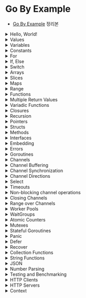 # Go By Example

- [Go By Example](https://gobyexample.com/) 정리본

<details>
<summary>Hello, World!</summary>

<p>

```go
package main

import "fmt"

func main() {
    fmt.Println("Hello, World!")
}
```

- `main.go` 파일이 있을 때, 아래 명령어를 통해 바로 실행할 수 있다.

```
go run main.go
```

- 바이너리 파일로 build하고, 실행하는 과정은 아래와 같다.

```
go build main.go
ls # main, main.go

./main # Hello, World!
```

---

</p>
</details>

<details>
<summary>Values</summary>

<p>

- Go는 문자열, 정수형, 실수형, boolean 등 많은 값 타입을 가진다.

```go
package main

import "fmt"

func main() {
    fmt.Println("go" + "lang") // "golang"
    fmt.Println("1 + 2 = ", 1+2) // "1 + 2 = 3"
    fmt.Println("7.0 / 3.0 = ", 7.0/3.0) // "7.0 / 3.0 = 2.3333333333333335"
    fmt.Println(true && false) // "false"
}
```

---

</p>
</details>

<details>
<summary>Variables</summary>

<p>

- Go에서는 변수를 명시적으로 선언해야 하고, 이런 정보들은 컴파일러가 사용한다.  
  (타입 체크, 함수 호출 등)

- 1개 이상의 변수는 `var` 키워드를 사용해 선언할 수 있다.

- 아래 처럼 여러 변수들을 한 번에 선언할 수도 있다.

```go
func main() {
    var n1, n2 int = 1, 2
    var n3, n4 = 3, 4
    fmt.Println(n1, n2) // "1 2"
    fmt.Println(n3, n4) // "3 4"
}
```

- n3, n4의 경우 Go는 변수가 초기화된 값으로 타입을 결정한다.

- 아래처럼 값이 할당되지 않고 선언만 된 변수들은 초기값의 _zero-valued_ 로 지정된다.  
  예를 들어 int형이라면 0, 문자열이라면 아무런 값도 없는 빈 문자열 `""`이 된다.

```go
func main() {
    var n1 int
    fmt.Println(n1) // "0"
    var s1 string
    fmt.Println(s1) // ""
}
```

- `:=` 표현식은 값을 선언하고 초기화하는 것을 의미한다.

```go
func main() {
    n1 := 1
    s1 := "string"
    fmt.Println(n1, s1) // "1 string"
}
```

---

</p>
</details>

<details>
<summary>Constants</summary>

<p>

- Go는 문자, 문자열, boolean, 숫자형 값들에 대해 상수를 지원한다.  
  상수는 `const` 키워드를 사용해 선언한다.

```go
func main() {
    const s string = "constant"
    fmt.Println(s)

    const n = 50
    const d = 3e20 / n
    fmt.Println(d)

    fmt.Println(int64(d))
    fmt.Println(math.Sin(n))
}
```

- `const` 키워드는 `var` 키워드가 쓰이는 곳 어디서든 쓰일 수 있다.

---

</p>
</details>

<details>
<summary>For</summary>

<p>

- `for`는 Go에서 유일한 반복문이다.

```go
func main() {
	i := 1
	for i <= 3 {
		fmt.Print(i, " ")
		i = i + 1
	}

	// "1 2 3"

	for j := 7; j <= 9; j++ {
		fmt.Println(j, " ")
	}

	// "7 8 9"

	for {
		fmt.Println("LOOP")
		break
	}

	// "LOOP"

	for n := 0; n <= 5; n++ {
		if n%2 == 0 {
			continue
		}
		fmt.Print(n, " ")
	}

	// "1 3 5"
}
```

---

</p>
</details>

<details>
<summary>If, Else</summary>

<p>

- Go에서는 다른 언어와 if, else 구문이 동일하고, else문 없이 if문만 있을 수도 있다.  
  단, if else block에서의 `{ }`는 필수적으로 필요하다.

```go
func main() {
	if 7%2 == 0 {
		println("7 is even")
	} else {
		println("7 is odd")
	}

	if num := 9; num < 0 {
		println(num, "is negative")
	} else if num < 10 {
		println(num, "has 1 digit")
	} else {
		println(num, "has multiple digits")
	}
}

// "7 is odd"
// "9 has 1 digit"
```

---

</p>
</details>

<details>
<summary>Switch</summary>

<p>

- `switch`문 또한 다른 언어와 비슷하다.

```go
func main() {
	i := 2
	switch i {
	case 1:
		println("one")
	case 2:
		println("two")
	default:
		println("wrong")
	}
}
// "two"
```

- `case` 절에서는 `,`를 구분자로 해서 여러 조건을 하나의 case 절에 대해 적용할 수 있다.

```go
func main() {
	switch time.Now().Weekday() {
	case time.Saturday, time.Sunday:
		println("Weekend!")
	default:
		println("Weekday :(")
	}
}
// "Weekend!"
```

- switch 문에는 조건이 들어가지 않을 수도 있는데, 이는 if/else 문을 나타내는 또다른 방법 중 하나다.

```go
func main() {
	now := time.Now()
	switch {
	case now.Hour() < 12:
		println("Before noon.")
	default:
		println("After noon.")
	}

	// 위 switch-case는 아래의 if-else와 동일
	if now.Hour() < 12 {
		println("Before noon.")
	} else {
		println("After noon.")
	}
}
```

---

</p>
</details>

<details><summary>Arrays</summary>

<p>

- 아래 코드는 5개의 원소를 가지는 int형 배열을 선언한다. 변수 선언 시와 마찬가지로  
  선언된 배열 a는 모두 int의 기본값인 0을 5개 갖고 있다.

```go
func main() {
	var a [5]int
	fmt.Println(a)
}

// "[0 0 0 0 0]"
```

- 배열의 값은 `array[index]` 구문으로 설정할 수 있고, 가져올 때도 `array[index]` 구문을 사용한다.

```go
a[0] = 1
a[1] = 2
fmt.Println(a[0], a[1]) // "1 2"
```

- 아래 구문을 통해 배열을 선언함과 동시에 초기화할 수도 있다.

```go
func main() {
	a := [5]int{1, 2, 3, 4, 5}
	fmt.Println(a)
}

// "[1 2 3 4 5]"
```

- 내장 함수인 `len()`을 사용해 배열의 길이를 알아낼 수 있다.

```go
fmt.Println(len(a)) // "5"
```

- `Array` 타입은 1차원이지만, 이들을 조합해 n차원의 배열을 만들어낼 수 있다.

```go
func main() {
	var twoDimensionalArray [2][3]int
	for i := 0; i < 2; i++ {
		for j := 0; j < 3; j++ {
			twoDimensionalArray[i][j] = i + j
		}
	}
	fmt.Println(twoDimensionalArray)
}

// "[[0 1 2] [1 2 3]]"
```

---

</p></details>

<details><summary>Slices</summary>

<p>

- `Slice`는 Go의 주요 데이터 타입 중 하나로, 배열보다 연속적인 작업에 대해 더 많은 기능을 제공한다.

- 배열과 다르게 `Slice`는 크기가 선언된 원소 개수가 아닌, 가진 원소의 실제 크기로 결정된다.  
  0이 아닌 길이의 `Slice`를 만들기 위해선 내장 함수인 `make()`를 사용하면 된다.  
  아래 예시에서는 3개의 문자열을 가진 `Slice`를 만들었다.  
  배열과 마찬가지로 `arr[index]` 형식으로 값을 가져오거나 설정할 수 있다.

```go
func main() {
	s := make([]string, 3)
	fmt.Println("emp:", s) // emp: [  ]
	s[0] = "a"; s[1] = "b"; s[2] = "c"
	fmt.Println("set:", s) // set: [a b c]
	fmt.Println("get:", s[2]) // get: c

}
```

- 배열에는 없는 기능으로, 내장 함수인 `append()`를 사용해 `Slice`에 값을 추가할 수 있다.

```go
func main() {
	s := make([]string, 1)
	s[0] = "a"
	fmt.Println(s) // [a]
	s = append(s, "b")
	s = append(s, "c", "d", "e")
	fmt.Println(s) // [a b c d e]
}
```

- `Slice`는 `copy()`를 사용해 복사할 수 있다.

```go
func main() {
	original := make([]string, 3)
	original[0] = "a";
	original[1] = "b";
	original[2] = "c"
	fmt.Println(original) // [a b c]

	copied := make([]string, len(original))
	copy(copied, original)
	fmt.Println(copied) // [a b c]

	copied[0] = "x";
	copied[1] = "y";
	copied[2] = "z"
	fmt.Println(original) // [a b c]
	fmt.Println(copied) // [x y z]
}
```

- `Slice`는 slice 연산자도 제공하는데, `slice[low:high]` 형식으로 사용할 수 있다.  
  예를 들어, 아래 코드는 `s[2], s[3], s[4]`를 담는 `Slice`를 반환한다.

```go
func main() {
	s := make([]string, 6)
	s[0] = "a"
	s[1] = "b"
	s[2] = "c"
	s[3] = "d"
	s[4] = "e"
	s[5] = "f"
	slice := s[2:5]
	fmt.Println(slice) // [c d e]
	slice2 := s[:3]
	fmt.Println(slice2) // [a b c]
	slice3 := s[1:]
	fmt.Println(slice3) // [b c d e f]
}
```

- 배열과 마찬가지로 `Slice`도 다차원 데이터를 담을 수 있다.  
  다만 길이가 정해진 배열과 달리, 원소의 개수에 따라 길이가 달라지는 `Slice`의 특성 상  
  내부 데이터(`Slice`)의 길이는 달라질 수 있다.

```go
func main() {
	twoDimensionalSlice := make([][]int, 3)
	for i := 0; i < 3; i++ {
		innerLen := i + 1
		twoDimensionalSlice[i] = make([]int, innerLen)
		for j := 0; j < innerLen; j++ {
			twoDimensionalSlice[i][j] = i + j
		}
	}
	fmt.Println(twoDimensionalSlice) // [[0] [1 2] [2 3 4]]
}
```

---

</p></details>

<details><summary>Maps</summary>

<p>

- `Map`은 다른 언어들에서 _hashes_, _dict_ 라고 불리는 자료형과 비슷한 데이터 타입이다.

- 빈 `Map`을 만들기 위해서는 아래처럼 `make(map[key-type] value-type)` 구문을 사용한다.  
  값을 설정하기 위해서는 `name[key] = val` 형식을 사용하면 된다.  
  값을 가져올 때도 `name[key]` 형식을 사용한다.

```go
func main() {

	m := make(map[string]int)
	m["key1"] = 1
	m["key2"] = 2
	fmt.Println(m) // map[key1:1 key2:2]
}
```

- `len()` 내장함수를 `Map`에 대해 사용하면, key-value 쌍의 개수를 반환한다.

- `delete()` 내장함수를 사용하면 `Map`의 key-value pair를 제거한다.

```go
func main() {

	m := make(map[string]int)
	m["key1"] = 1
	m["key2"] = 2
	delete(m, "key1")
	fmt.Println(m) // map[key2:2]
}
```

- `name[key]` 형식으로 `Map`에서 value를 가져올 때는 해당 key가 존재하는지를  
  알려주는 2번째 반환값도 있다.

```go
func main() {

	m := make(map[string]int)
	m["key1"] = 1
	m["key2"] = 2
	value1, isPresent1 := m["key1"]
	fmt.Println(value1) // 1
	fmt.Println(isPresent1) // true

	value3, isPresent3 := m["key3"]
	fmt.Println(value3) // 0
	fmt.Println(isPresent3) // false
}
```

- 마지막으로 아래처럼 `Map`을 선언함과 동시에 key-value pair를 지정해 초기화할 수 있다.

```go
func main() {

	m := map[string]int{"key1": 1, "key2": 2}
	fmt.Println(m) // map[key1:1 key2:2]
}
```

---

</p></details>

<details><summary>Range</summary>

- `range`는 여러 종류의 자료구조를 순회(iterate)할 때 사용한다.

- 아래는 `range`를 사용해 `Slice`에 있는 숫자들을 합치는 예시이다.

```go
func main() {
	nums := []int{1, 2, 3}
	sum := 0
	for _, num := range nums {
		sum += num
	}
	println(sum) // 6
}
```

- 배열, `Slice`에 대한 `range`는 index, value를 함께 반환하며 순회한다.  
  위 예시에서는 index의 자리에 `_`를 사용했다.

> 관례적으로 사용하지 않는 변수가 있다면, `_`로 네이밍한다.

- `Map`에 대한 `range`는 key, value pair를 순회한다.

```go
func main() {
	m := map[string]int{"key1": 1, "key2": 2}
	for key, value := range m {
		fmt.Println(key, " -> ", value)
	}
	// key1 -> 1
	// key2 -> 2

	// key만 순회
	for k := range m {
		print(k, " ") // key1 key2
	}
}
```

- 마지막으로 문자열에 대한 `range`는 각 문자의 unicode를 순회한다.

```go
func main() {
	str := "abcdefg"
	for index, value := range str {
		fmt.Println(index, value)
	}
	/*
		0 97
		1 98
		2 99
		3 100
		4 101
		5 102
		6 103
	*/
}
```

---

<p>

</p></details>

<details><summary>Functions</summary>

<p>

- 함수는 `func` 키워드를 사용해 선언한다.

- 우선 아래는 2개의 int를 매개변수로 하고 int를 반환하는 함수 `plus()`이다.  
  매개변수마다 타입을 지정해줘도 되고, 같은 타입이 여러 개 있다면 한 번만 써줘도 된다.

```go
func plus(a int, b int) int {
	return a + b
}

func plusAll(a, b, c int) int {
	return a + b + c
}

func plusDifferentTypes(a, b int, c, d string) string {
	println(a + b)
	return c + d
}

func main() {
	fmt.Println(plusDifferentTypes(1, 2, "c", "d"))
}
```

---

</p></details>

<details><summary>Multiple Return Values</summary>

<p>

- Go에서는 하나의 함수, 표현식이 여러 개의 반환 값을 가질 수 있다.  
  예를 들어, 결과와 error를 모두 한 번에 반환하도록 할 수 있다.

- 아래의 `vals()` 함수는 2개의 int를 반환한다.

```go
func vals() (int, int) {
	return 3, 7
}

func main() {
	fmt.Println(vals())
}
```

- 2개 이상의 값이 반환될 때 하나만 사용하고 싶다면, 사용하지 않을 반환값에는 관례적으로 `_`로 네이밍한다.

```go
func main() {
	_, seven := vals()
	println(seven) // 7
}
```

---

</p></details>

<details><summary>Variadic Functions</summary>

<p>

- Go에서의 가변인자를 선언하는 방법은 Java와 동일하게 `...` 을 사용한다.

```go
func sum(nums ...int) int {
	result := 0
	for _, num := range nums {
		result += num
	}
	return result
}

func main() {
	fmt.Println(sum(1, 2, 3, 4))
}
```

- 가변인자를 매개변수로 받는 함수에 배열이나 `Slice`를 전달하려면 `...` 연산자를 붙힌다.

```go
func main() {
	numbers := []int{1, 2, 3, 4, 5}
	fmt.Println(sum(numbers...))

	slices := make([]int, 6)
	for i := 0; i < 6; i++ {
		slices[i] = i
	}
	fmt.Println(sum(slices...))
}
```

---

</p></details>

<details><summary>Closures</summary>

<p>

- Go는 익명 함수를 지원하며, 이를 사용해 `Closure`를 활용할 수 있다.  
  익명 함수는 이름 그대로 특정 작업을 하지만, 이름을 붙이고 싶지 않을 때 활용할 수 있다.  
  아래의 `intSeq()` 함수를 보자.

```go
func intSeq() func() int {
	i := 0
	return func() int {
		i++
		return i
	}
}

func main() {
	nextInt := intSeq()
	fmt.Println(nextInt()) // 1
	fmt.Println(nextInt()) // 2
	fmt.Println(nextInt()) // 3

	newInt := intSeq()
	fmt.Println(newInt()) // 1
	fmt.Println(newInt()) // 2
}
```

- 우선 `nextInt`는 `intSeq()`의 반환 결과, 즉 i가 0인 함수를 갖고 있다.  
  이후 `nextInt`를 호출할 때마다 i를 1씩 증가시키고 반환하는 익명 함수가 실행되기에  
  값이 1, 2, 3으로 출력되는 것이다.

- 반면 `newInt`는 또 다시 `intSeq()`의 반환 결과, 즉 i가 0인 함수를 갖고 있기에 1부터 다시 시작한다.

---

</p></details>

<details><summary>Recursion</summary>

<p>

- 당연히 Go에서도 재귀 함수를 사용할 수 있다. 아래의 `fact()`를 보자.  
  이 함수는 `fact(0)`가 호출될 때까지 계속 재귀적으로 호출된다.

```go
func fact(n int) int {
	if n == 0 {
		return 1
	}
	return n * fact(n-1)
}

func main() {
	fmt.Println(fact(4)) // 24
}
```

- 재귀 함수로 Closure 개념을 사용할 수도 있다.  
  하지만 재귀 함수의 목적으로 Closure를 사용할 때는 항상 `var`로 명시적으로 선언되어야 한다.  
  아래 코드에서 `fib()`를 명시적으로 선언하지 않으면, 함수를 선언함과 동시에 반환하기에 말이 안된다.  
  실제로도 `fib is undefined` 에러가 난다.

```go
func main() {
	var fib func(n int) int

	fib = func(n int) int {
		if n < 2 {
			return n
		}
		return fib(n-1) + fib(n-2)
	}

	fmt.Println(fib(7))
}
```

---

</p></details>

<details><summary>Pointers</summary>

<p>

- Go는 포인터를 지원한다.

- 아래의 `zeroval()`과 `zeroptr()` 함수를 통해 포인터와 값의 차이를 보자.  
  `zeroval()`은 int형 _값_ 을 받아 그 값을 0으로 바꾸기만 한다.  
  반면 `zeroptr()`는 `*int` 형 파라미터를 갖고 있으며, 이는 곧 int형 포인터를 의미한다.  
  이 함수 내의 `*iptr`는 `int*`형을 한 차원 내려 그 포인터 주소가 가리키는 값을 가져온다.  
  또한 `zeroptr()`에 전달할 때 `&i`는 i 변수의 포인터 주소를 전달하는 구문이다.

```go
func zeroval(ival int) {
	ival = 0
}

func zeroptr(iptr *int) {
	*iptr = 0
}

func main() {
	i := 1
	fmt.Println("Initial: ", i) // Initial:  1

	zeroval(1)
	fmt.Println("zeroval(): ", i) // zeroval():  1

	zeroptr(&i)
	fmt.Println("zeroptr(): ", i) // zeroptr():  0

	fmt.Println("pointer: ", &i) // pointer:  0x140000160c8
}
```

---

</p></details>

<details><summary>Structs</summary>

<p>

- Go에서는 `struct` 키워드를 사용해 특정 타입들로 이뤄진 구조체를 만들어 사용할 수 있다.

```go
type person struct {
	name string
	age  int
}

func newPerson(name string) *person {
	p := person{name: name, age: 25}
	return &p
}

func newPerson2(name string) person {
	p := person{name: name}
	p.age = 30
	return p
}

func main() {
	sangwoo := newPerson("sangwoo")
	fmt.Println(*sangwoo) // {sangwoo 25}
	sangwoo.name = "new Sangwoo"
	fmt.Println(*sangwoo) // {new Sangwoo 25}

	sangwoo2 := newPerson2("sangwoo2")
	fmt.Println(sangwoo2) // {sangwoo2 30}
	sangwoo2.name = "new Sangwoo2"
	fmt.Println(sangwoo2)
}
```

- 위처럼 관례적으로 구조체를 생성할 때는 해당 역할을 하는 함수를 만들어 호출한다.

- 구조체의 필드 접근 시에는 `.`를 사용할 수 있으며, 구조체 포인터의 필드를 접근할 때도 마찬가지로 `.`를  
  사용해 접근한다. (자동으로 dereference 된다.)

- 구조체를 만들 때는 `구조체명{필드명: 값}` 식으로 초기화를 할 수 있으며, 초기화하지 않으면 기본값이 할당된다.

- 구조체는 _가변(mutable)_ 이다.

---

</p></details>

<details><summary>Methods</summary>

<p>

- Go에서는 구조체에 대해 메소드를 정의할 수 있다.  
  아래의 `area()`는 rect 구조체에 대해 정의한 메소드이다.  
  `perim()`과 `area()`에서 알 수 있듯이 구조체에 대한 메소드는 구조체 포인터에 대해서도 할 수 있으며,  
  구조체 값에 대해서도 할 수 있다.

```go
type rect struct {
	width, height int
}

func (r *rect) area() int {
	return r.width * r.height
}

func (r rect) perim() int {
	return 2*r.width + 2*r.height
}

func main() {
	r := rect{width: 10, height: 5}
	fmt.Println("area: ", r.area()) // area: 50
	fmt.Println("perim: ", r.perim()) // perim: 30

	rp := &r
	fmt.Println("area: ", rp.area()) // area: 50
	fmt.Println("perim: ", rp.perim()) // perim: 30
}
```

- r는 구조체 값, rp는 구조체 포인터를 담고 있지만 둘 다 메소드를 같은 형태로 호출했다.  
  이는 Go가 메소드 호출에 대해 값과 포인터를 자동으로 변환해주기 때문이다.

---

</p></details>

<details><summary>Interfaces</summary>

<p>

- Go에서의 인터페이스는 메소드 시그니처의 집합체 이다.

- 아래는 `area()`, `perim()`을 가지는 geometry라는 인터페이스가 정의된 모습이다.

```go
type geometry interface {
	area() float64
	perim() float64
}
```

- 아래처럼 Go에서 인터페이스를 구현하기 위해서는 해당 인터페이스가 가진 메소드를 모두 구현하기만 하면 된다.  
  rect, circle 구조체 모두 geometry 인터페이스가 가지는 `area()`, `perim()`을 구현했기에  
  자동으로 geometry의 구현체로 취급되며, 그렇기에 `measure()`의 인자로 전달될 수 있는 것이다.

```go
type rect struct {
	width, height float64
}

func (r rect) area() float64 {
	return r.width * r.height
}

func (r rect) perim() float64 {
	return 2*r.width + 2*r.height
}

type circle struct {
	radius float64
}

func (c circle) area() float64 {
	return math.Pi * c.radius * c.radius
}

func (c circle) perim() float64 {
	return 2 * math.Pi * c.radius
}

func measure(g geometry) {
	fmt.Println(g)
	fmt.Println(g.area())
	fmt.Println(g.perim())
}

func main() {
	r := rect{width: 3, height: 4}
	c := circle{radius: 5}

	measure(r)
	measure(c)
}
```

---

</p></details>

<details><summary>Embedding</summary>

<p>

- Go에서는 구조체(struct)와 인터페이스(interface)들의 embedding을 지원한다.  
  이를 사용해 수많은 조합을 만들어 사용할 수 있다.

```go
type base struct {
	num int
}

func (b base) describe() string {
	return fmt.Sprintf("base with num=%v", b.num)
}

type container struct {
	base
	str string
}
```

- 위 코드에서 container 구조체는 base 구조체를 갖고 있다.  
  이렇게 embedding은 마치 이름 없는 필드와 같이 보인다.

```go
func main() {

	co := container{
		base: base{num: 1},
		str:  "Some name",
	}

	fmt.Println(co.describe()) // base with num=1
	fmt.Println(co.base.describe()) // base with num=1
	fmt.Println(co.base.num) // 1
	fmt.Println(co.num) // 1

	type describer interface {
		describe() string
	}

	var d describer = co
	fmt.Println(d.describe()) // base with num=1
}
```

- 재밌는 것은 co의 num에 접근하려면 `co.base.num`이 맞지만, `co.num`으로도 접근이 가능하다는 것이다.  
  마찬가지로 `describe()`는 base에 있는 메소드이지만 `co.describe()`도 가능하다.

- 또한 describer라는 인터페이스를 만들었는데, 이 인터페이스의 메소드 시그니처를 동일하게 base 구조체가  
  구현한다. 이때 container가 base를 embed하고 있기에 container가 describer를 구현하는 것으로 취급된다.

---

</p></details>

<details><summary>Errors</summary>

<p>

- Java와 같이 정상적인 결과를 반환하거나, 예외를 던지는 패러다임과는 달리 Go에서는 예외를 던지지 않고,  
  결과와 함께 반환한다.

- 이러한 Go의 패러다임은 예외를 특별하게 처리하지 않고, 정상적인 결과를 처리할 때와 동일하게 코드를 작성하개 해준다.

- 관례적으로 에러들은 `error` 타입을 가지며, 함수의 마지막 반환 값이다.

- `errors.New`는 주어진 에러 메시지를 가진 새로운 `error`를 만들어낸다.

```go
func f1(arg int) (int, error) {
	if arg == 42 {
		return -1, errors.New("cannot work with 42.")
	}
	return arg + 3, nil
}
```

- 위 `f1()` 함수는 인자로 42가 주어지면 에러를 반환한다.
- 에러 반환값이 nil이라면 에러가 발생하지 않았음을 의미한다.

- 아래처럼 `Error()` 메소드를 구현한 구조체를 만들어서 Custom error를 사용할 수 있다.

```go
type argError struct {
	arg     int
	problem string
}

func (e *argError) Error() string {
	return fmt.Sprintf("%d - %s", e.arg, e.problem)
}

func f2(arg int) (int, error) {
	if arg == 42 {
		return -1, &argError{arg, "Cannot work with 42."}
	}
	return arg + 3, nil
}
```

- 아래 코드를 보자. `range`를 사용해 7~42를 순회하며 각각 `f1()`과 `f2()`를 호출한다.  
  아래 코드에서 쓰인 if절의 모습은 Go에서는 매우 흔한 모습이다.

```go
func main() {
	for _, i := range []int{7, 42} {
		if r, e := f1(i); e != nil {
			fmt.Println("f1() failed:", e)
		} else {
			fmt.Println("f1() worked:", r)
		}
	}
	for _, i := range []int{7, 42} {
		if r, e := f2(i); e != nil {
			fmt.Println("f2() failed:", e)
		} else {
			fmt.Println("f2() worked:", r)
		}
	}
}
```

- 마지막으로 Custom error를 만들어 발생시키고, 사용할 때에는 형변환을 명시적으로 해줘야 한다.

```go
func main() {
	_, e := f2(42)
	if ae, ok := e.(*argError); ok {
		fmt.Println(ae.arg) // 42
		fmt.Println(ae.problem) // Cannot work with 42.
	}
}
```

- `e.(*argError)`는 형변환을 하는 모습이며 ae는 형변환된 결과, ok는 형변환이 가능한지를 담는 boolean 변수이다.

---

</p></details>

<details><summary>Goroutines</summary>

<p>

- `goroutine`은 특정 작업을 실행하기 위한 경량 스레드이다.

- 아래와 같은 `f()`라는 함수가 있다 해보자.

```go
func f(from string) {
	for i := 0; i < 3; i++ {
		fmt.Println(from, ":", i)
	}
}
```

- 위 함수를 실행시키려먼, 아래처럼 할 것이다.

```go
func main() {
	f("direct")
}
```

- 이 함수를 goroutine에서 실행하고 싶다면 `go f(s)`를 사용한다.  
  이렇게 하면 goroutine이 `f()`를 `f()`를 실행시키는 `main()`과 동시에(concurrently) 실행하게 된다.

```go
func main() {
	go func(msg string) {
		time.Sleep(time.Second)
		fmt.Println("Anonymous", msg)
	}("After 1 second")

	go func(msg string) {
		time.Sleep(time.Second * 3)
		fmt.Println("Anonymous2", msg)
	}("After 3 seconds")

	time.Sleep(time.Second * 5)
	fmt.Println("done")
}
```

- 위 코드를 실행하면 콘솔에 1초 후에 "After 1 second", 그로부터 2초후에 "After 3 seconds", 그리고  
  그로부터 또 2초 후에 "done"이 출력되면서 프로그램이 종료된다.

- 위에서는 3개의 함수 호출이 서로 비동기적으로(asynchronously) 실행되고 있다.

---

</p></details>

<details><summary>Channels</summary>

<p>

- `Channel`은 동시적으로 발생하는 `Goroutine`들을 이어주는 pipe이다.  
  하나의 `Goroutine`에서 `Channel`에 여러 값을 전달하면, 이 값들을 다른 `Goroutine`에서 사용할 수 있다.

- `Channel`은 `make(chan value-type)`으로 생성한다.  
  `channelName <- value` 형식으로 `Channel`에 값을 전달(send)할 수 있으며,  
  `<-channelName` 형식으로 `Channel`에 있는 값을 받아올(receive) 수 있다.

```go
func main() {
	// messages 채널 생성
	messages := make(chan string)

	// messages 채널에 "ping"이라는 값 전달, 3초 sleep
	go func() {
		time.Sleep(time.Second * 3)
		messages <- "ping"
	}()

	time.Sleep(time.Second)
	// messages 채널에서 값을 받아와 msg 변수에 할당
	msg := <-messages
	fmt.Println(msg)
}
```

- 기본적으로 `Channel`에 값을 send하거나 receive하는 작업은 발신자(sender)와 수신자(receiver)가 모두  
  준비될 때까지 block된다. `Goroutine`에서 수행되는 익명함수가 3초 후에 messages `Channel`에  
  "ping"을 send하기에 위 프로그램에서 `fmt.Println(msg)`가 수행되는 시점도 3초 후가 된다.

---

</p></details>

<details><summary>Channel Buffering</summary>

<p>

- 기본적으로 `Channel`은 _unbuffered_ 하다. _unbuffered_ 하다는 것은 코드에서  
  `channelName <- value` 형식으로 `Channel`에 값을 전달할 때, `Channel`이 값을  
  `<-channelName` 형식으로 값을 읽어오는 코드가 있을 때만 전달받는 다는 것이다.

- 반면 `Buffered Channel` 은 제한된 숫자의 값들을 그 값을 빼내는 곳이 없더라도 전달받을 수 있게끔 한다.

```go
func main() {
	messages := make(chan string, 2)

	messages <- "buffered"
	messages <- "channel"

	fmt.Println(<-messages) // "buffered"
	fmt.Println(<-messages) // "channel"

	//messages2 := make(chan string)
	//messages2 <- "unbuffered"
}
```

- 위 코드에서 messages라는 2개의 값을 가질 수 있는 buffered channel을 만들었다.  
  아래쪽에 messages2 부분을 주석 해제하면 `fatal error: all goroutines are asleep - deadlock!` 이라는  
  메시지와 함께 예외가 발생한다. Unbuffered channel에 값을 receive하는 코드가 없이 send했기 때문이다.

---

</p></details>

<details><summary>Channel Synchronization</summary>

<p>

- `Channel`의 또다른 예로, 서로 다른 `Goroutine`의 실행을 동기화시킬 수 있다.  
  바로 아래 코드를 보자.

```go
func worker(done chan bool) {
	fmt.Println("working..")
	time.Sleep(time.Second)
	fmt.Println("done")

	done <- true
}

func main() {

	done := make(chan bool, 1)
	go worker(done)

	<-done
}
```

- `worker()` 함수가 받는 channel에 작업을 끝내면 true를 넣어 해당 함수의 작업이 끝났음을 다른  
  `Goroutine`에게 알린다.

- `main()`에서는 `Goroutine`을 하나 만들고, `worker()`를 새로운 `Goroutine`에서 실행시킨다.  
  마지막에 done에서 값을 receive하는 `<-done`이 실행되기 위해서는 done channel을 사용하는  
  `Goroutine`들이 모두 ready해야 한다 했는데, ready 상태는 `worker()` 내에서 1초가 끝나야 된다.  
  따라서 위 코드는 1초 후에 끝난다.

- 만약 위 코드에서 `done <- false`와 `<-done`을 모두 지우거나, `<- done`만 지우면  
  `worker()`가 실행되기 전에 프로그램은 종료되어 버린다.

---

</p></details>

<details><summary>Channel Directions</summary>

<p>

- `Channel`을 함수의 매개변수로 사용할 때, 받고 싶은 `Channel`이 send전용 channel인지, receive 전용  
  channel인지를 명시할 수 있다. 이러한 속성은 프로그램의 타입 안전성을 강화해준다.

```go
func ping(pings chan<- string, msg string) {
	pings <- msg
}

func pong(pings <-chan string, pongs chan<- string) {
	msg := <-pings
	pongs <- msg
}

func main() {
	pings := make(chan string, 1)
	pongs := make(chan string, 1)
	ping(pings, "passed message")
	pong(pings, pongs)
	fmt.Println(<-pongs)
}
```

- `ping()`은 인자로 받은 pings `Channel`에 대해 send만 할 것임을 명시하고,  
  `pong()`은 값을 receive하기만 할 것임을 명시하게 된다. 따라서 만약 `pong()` 내에서 `pings <- "A"`처럼  
  pings `Channel`에 값을 send하려 하면 컴파일 시점에 오류가 난다.

---

</p></details>

<details><summary>Select</summary>

<p>

- Go의 `Select`는 여러 개의 `Channel` 작업을 한 번에 대기할 수 있도록 해준다.  
  여러 개의 `Goroutine`과 `Channel` 작업들을 `Select`로 조합하는 것은 Go의 가장 강력한 기능 중 하나이다.

```go
func main() {

	c1 := make(chan string)
	c2 := make(chan string)

	go func() {
		time.Sleep(time.Second)
		c1 <- "one"
	}()

	go func() {
		time.Sleep(2 * time.Second)
		c2 <- "two"
	}()

	for i := 0; i < 2; i++ {
		select {
		case msg1 := <-c1:
			fmt.Println("received", msg1)
		case msg2 := <-c2:
			fmt.Println("received", msg2)
		}
	}
}
```

- for문에서 `select`내의 case를 보면 msg1, msg2의 receive를 c1, c2에서 동시에 기다리고 있다.  
  따라서 이 프로그램은 총 2초 후에 종료된다.

> 이때 for문은 2번 반복하는데, channel에서 값을 receive하면 case에 들어가기에 1번 반복된다.  
> 따라서 만약 for문을 1번 돌게하면 "received one"만 출력되며, 3번 돌게 하면 마지막 반복 때  
> deadlock이 걸리며 에러가 발생한다. 만약 default가 있다면 모두 default로 빠진다.

---

</p></details>

<details><summary>Timeouts</summary>

<p>

- Timeout은 외부 리소스에 연결하는 등 실행 시간을 조절할 때 매우 중요하다.  
  Go에서 timeout을 구현하는 것은 channel과 `select` 덕에 매우 쉽다.

- 우선 c1 이라는 Channel을 생성하고, 2초 후에 "Result 1"을 c1에 send하는 익명함수를 실행시켜보자.  
  그리고 이 함수가 1초 이상 소요되면 timeout이라고 간주한다고 해보자. 아래는 이 로직을 구현한 코드이다.

```go
func main() {
	c1 := make(chan string, 1)
	go func() {
		time.Sleep(2 * time.Second)
		c1 <- "Result 1"
	}()

	select {
	case res := <-c1:
		fmt.Println(res)
	case <-time.After(1 * time.Second):
		fmt.Println("timeout 1")
	}
}
```

- 위처럼 `select`를 사용해 c1에서 값이 receive되면 성공 처리하고, 1초 동안 기다리는 case를 추가해 놓아  
  timeout을 쉽게 구현할 수 있다.

- 아래는 동일한 코드인데, 2초 동안 수행되는 함수와 timeout 기준이 3초일 때를 가정한 코드이다.  
  아래 코드에서는 timeout이 걸리지 않기에 "Result 2"가 콘솔에 출력된다.

```go
func main() {
	c2 := make(chan string, 1)
	go func() {
		time.Sleep(2 * time.Second)
		c2 <- "Result 2"
	}()

	select {
	case res := <-c2:
		fmt.Println(res)
	case <-time.After(3 * time.Second):
		fmt.Println("timeout 2")
	}
}
```

---

</p></details>

<details><summary>Non-blocking channel operations</summary>

<p>

- 기본적으로 `Channel`에 대해 send, receive하는 것은 blocking 방식이라고 했다.  
  하지만 `select`를 default절과 함께 사용해 non-blocking 방식으로 send, receive를  
  처리하도록 할 수도 있다.

```go
func main() {
	messages := make(chan string, 1)

	select {
	case msg := <-messages:
		fmt.Println("received message", msg)
	default:
		fmt.Println("no message received")
	}
}
```

- 위 코드는 non-blocking receive를 수행했다. 결과로는 "no message received"가 출력된다.  
  하지만 만약 messages에 value가 있었다면 `<-messages` case를 타게 되며, 즉각적으로 default로  
  넘어가지 않는다.

```go
func main() {
	messages := make(chan string)

	msg := "hi"
	select {
	case messages <- msg:
		fmt.Println("sent message", msg)
	default:
		fmt.Println("no message sent")
	}
}
```

- non-blocking send도 비슷하게 작동한다. 위 코드에서 messages 채널은 _unbuffered_ channel이고  
  receiver가 없기에 `messages <- msg` case를 탈 수 없게 된다. 따라서 default가 선택된다.

```go
func main() {
	messages := make(chan string)
	signals := make(chan bool)

	select {
	case msg := <-messages:
		fmt.Println("received message", msg)
	case sig := <-signals:
		fmt.Println("received signal", sig)
	default:
		fmt.Println("no activity")
	}
}
```

- 위처럼 2개 이상의 channel에 대한 case를 만들어 multi-way non-blocking select를 수행할 수 있다.

---

</p></details>

<details><summary>Closing Channels</summary>

<p>

- Channel을 _close_ 한다는 것은 더 이상 해당 channel에 value들이 send되지 않을 것임을 뜻한다.  
  이는 해당 channel의 receiver와 협력이 끝났음을 알릴 때 쓰이기 좋다.

```go
package main

import "fmt"

func main() {
    jobs := make(chan int, 5)
    done := make(chan bool)

    go func() {
        for {
            j, more := <-jobs
            if more {
                fmt.Println("received job", j)
            } else {
                fmt.Println("received all jobs")
                done <- true
                return
            }
        }
    }()

    for j := 1; j <= 3; j++ {
        jobs <- j
        fmt.Println("sent job", j)
    }
    close(jobs)
    fmt.Println("sent all jobs")

    <-done
}

/*
sent job 1
sent job 2
sent job 3
sent all jobs
received job 1
received job 2
received job 3
received all jobs
*/
```

- 위 코드에서 `j, more := <-jobs`에서 알 수 있듯이 channel에서 값을 receive할 때는 2개의 반환값이 있는데,  
  j는 receive한 value이며 more은 해당 channel이 _closed_ 상태이며 더 이상 value가 없을 때 false를 반환한다.

---

</p></details>

<details><summary>Range over Channels</summary>

<p>

- 이전에 for와 range를 사용해 특정 데이터 집합에 대해 순차적인 작업을 수행하는 것을 확인했는데,  
  이 구문을 channel 내의 value들에 대해서도 똑같이 사용할 수 있다.

```go
func main() {
	queue := make(chan string, 2)
	queue <- "one"
	queue <- "two"
	close(queue)

	for element := range queue {
		fmt.Println(element)
	}
	// Output: one two
}
```

- range는 queue라는 channel에서 receive한 value들 각각을 순회하며, 이 반복은 2개의 value들이  
  queue에서 모두 receive 되었을 때 끝난다.

- 위 예시를 통해 value가 있는 non-empty channel을 close 하고, 그 후에도 value들을 가져올 수 있다는 것도 파악할 수 있다.

---

</p></details>

<details><summary>Worker Pools</summary>

<p>

- 이번에는 Goroutine과 Channel을 사용해 Worker Pool을 구현하는 방법을 알아보자.

```go
func worker(id int, jobs <-chan int, results chan<- int) {
	for j := range jobs {
		fmt.Println("worker", id, "started job", j)
		time.Sleep(time.Second)
		fmt.Println("worker", id, "finished job", j)
		results <- j * 2
	}
}
```

- 위 함수가 worker인데, jobs channel에서 value를 받아 알맞은 결과값을 results channel에 담는다.  
  비용이 꽤 드는 작업을 흉내내기 위해 작업 소요 시 1초 동안 sleep한다.

```go
func main() {
	const numJobs = 5
	jobs := make(chan int, numJobs)
	results := make(chan int, numJobs)

	/**
	3개의 worker 생성.
	처음에는 아무런 작업이 없기에 block되어 있다.
	*/
	for w := 1; w <= 3; w++ {
		go worker(w, jobs, results)
	}

	/**
	5개의 job들을 jobs channel에 전달한다.
	그리고 close()를 호출해 jobs에 대해 더이상
	job이 없다는 사실을 알린다.
	*/
	for j := 1; j <= numJobs; j++ {
		jobs <- j
	}
	close(jobs)

	/**
	작업들의 결과를 취합한다.
	이렇게 channel에서 value를 빼내는 것은 worker goroutine들이
	작업을 마쳤음을 보장해주기도 한다.
	*/
	for a := 1; a <= numJobs; a++ {
		<-results
	}
}
```

- 위 코드에서 총 5개의 job들이 각각 1초씩 걸리기에 5초가 소요되어야 하지만, 3개의 worker들이  
  동시적(concurrently)으로 작업을 수행하기에 총 2초 가량이 소요된다.

---

</p></details>

<details><summary>WaitGroups</summary>

<p>

- 여러 개의 Goroutine들이 작업을 마치는 것을 기다리기 위해 WaitGroup을 사용할 수도 있다.

```go
func worker(id int) {
	fmt.Printf("Worker %d starting\n", id)
	time.Sleep(time.Second)
	fmt.Printf("Worker %d done\n", id)
}
```

- 위 함수가 Goroutine에서 수행할 작업이다.  
  비싼 연산 작업을 흉내내기 위해 1초간 sleep하게 했다.

- 이제 WaitGroup을 사용하는 코드를 보자.

```go
func main() {
	var waitGroup sync.WaitGroup

	for i := 1; i <= 5; i++ {
		waitGroup.Add(1)
		i := i
		go func() {
			defer waitGroup.Done()
			worker(i)
		}()
	}
	waitGroup.Wait()
}
```

- 위 코드에서 `sync.WaitGroup`을 통해 waitGroup 변수에 WaitGroup을 할당했다.  
  이 waitGroup은 모든 Goroutine들의 작업이 끝날 때까지 대기하게 된다.  
  **참고로 함수로 WaitGroup이 전달되는 경우, 무조건 pointer를 전달해야 한다.**

- for문 내에서는 5개의 Goroutine을 생성하고, i에 각 counter를 저장했다.  
  `i := i`에서는 Goroutine Closure에서 동일한 i 값의 재사용을 방지했다.

- `go func() { .. }()`에서는 모든 worker의 호출을 closure로 감싸서 WaitGroup에게  
  해당 worker의 작업이 끝나면 해당 closure를 실행하게 한다.

- 마지막으로 `waitGroup.wait()`를 통해 모든 WaitGroup의 작업이 끝날 때까지 대기한다.  
  이 wait는 `waitGroup.add(delta int)`의 값이 0이 될 때까지 대기하게 된다.  
  즉, 1씩 5번 더했기에 5개의 Goroutine이 끝나기를 대기하는 것이다.

- 만약 함수로 전달하도록 다시 코드를 작성해본다면, 아래처럼 된다.

```go
func testWaitGroup(group *sync.WaitGroup) {
	for i := 1; i <= 5; i++ {
		group.Add(1)
		i := i
		go func() {
			defer group.Done()
			worker(i)
		}()
	}
	group.Wait()
}

func main() {
	var waitGroup sync.WaitGroup
	testWaitGroup(&waitGroup)
}
```

---

</p></details>

<details><summary>Atomic Counters</summary>

<p>

- Go에서의 상태(state)관리의 대표적인 메커니즘은 Channel을 통해 소통하는 것이다.  
  Worker Pool을 배우며 이를 써보기도 했는데, 상태 관리를 위한 다른 방법도 여러개 있다.  
  여기서는 `sync/atomic` 패키지의 Atomic Counter를 사용해 여러 개의 Goroutine에서  
  접근할 수 있는 상태를 관리하는 방법을 살펴보자.

```go
func main() {
	var ops uint64

	var waitGroup sync.WaitGroup

	for i := 0; i < 50; i++ {
		waitGroup.Add(1)

		go func() {
			for c := 0; c < 1000; c++ {
				atomic.AddUint64(&ops, 1)
			}
			waitGroup.Done()
		}()
	}

	waitGroup.Wait()
	fmt.Println("ops:", ops)
}

// ops: 50000
```

- 우선 맨 위에서 uint64 형 ops 변수를 할당했다.(항상 양수) 이 변수는 counter로 사용된다.  
  그 다음 `sync.WaitGroup`으로 WaitGroup을 waitGroup 변수에 할당했다.  
  이전에 봤듯이 WaitGroup은 모든 Goroutine의 작업이 끝날 때까지 대기하게 된다.

- for문에서는 50개의 Goroutine을 생성하는데, 각 Goroutine에서는 counter를 1000씩 증가시키게 된다.  
  이때 `++ops`가 아닌 `atomic.AddUint64(&ops, 1)`를 사용해 ops의 메모리 주소를 전달해 함수가  
  증가시키도록 했다.

- 아래쪽의 `waitGroup.wait()`를 통해 이전과 마찬가지로 모든 Goroutine들이 작업을 마치기를 기다리게 했다.

- 맨 마지막에서는 ops 변수를 출력했는데, 이제 더 이상 아무런 Goroutine이 ops에 접근하지 않음을 알기에  
  직접 접근해도 안전하다. 위에서 `++ops`가 아닌 `atomic.AddUint64()`를 사용했다고 했는데, 만약  
  `++ops`를 사용했다면 작업 수행 도중 goroutine들이 서로 ops에 직접 접근하기에 결과가 50000이 아닌  
  다른 숫자가 되었을 것이다.

- 참고로 Goroutine들의 작업 수행 도중 ops의 값을 알고 싶다면 `atomic.LoadUint64(&ops)`를 사용해야 한다.

---

</p></details>

<details><summary>Mutexes</summary>

<p>

- 이전에 Atomic Counter를 통해 단순한 counter 상태를 접근하는 방법을 보았는데, 여러 개의 Goroutine이  
  사용하는 더 복잡한 상태를 안전하게 접근하고 싶을 때는 Mutex를 사용할 수 있다.

```go
type Container struct {
	mutex    sync.Mutex
	counters map[string]int
}
```

- `Container` 구조체는 counters라는 `Map`을 갖고 있다. 또한 우리는 이 counters에 여러 개의 Goroutine들이  
  접근하게끔 하고 싶기에 `Counter`에 `Mutex`를 추가해 접근을 동기화할 수 있도록 했다.  
  참고로 mutex는 복사되면 안되기에 구조체가 전달될 때 꼭 pointer로 전달되어야 한다.

```go
func (container *Container) inc(name string) {
	container.mutex.Lock()
	defer container.mutex.Unlock()
	container.counters[name]++
}
```

- 해당 함수가 Goroutine의 작업에서 수행될 함수인데, counters 변수에 접근헤 값을 증가시킨다.  
  이때 counters에 접근하기 전에 mutex에 Lock을 걸고, 접근이 끝나면 Lock을 해제하기 위해  
  `defer`를 사용해 unlock해주었다.

```go
func main() {
	c := Container{
		counters: map[string]int{"a": 0, "b": 0},
	}
	var waitGroup sync.WaitGroup

	doIncrement := func(name string, n int) {
		for i := 0; i < n; i++ {
			c.inc(name)
		}
		waitGroup.Done()
	}

	waitGroup.Add(3)
	go doIncrement("a", 10000)
	go doIncrement("a", 10000)
	go doIncrement("b", 10000)

	waitGroup.Wait()
	fmt.Println(c.counters)
	// Output: map[a:20000 b:10000]
}
```

- `doIncrement()`는 주어진 n번 만큼 반복하며 `Container` 구조체에 대해 `inc()`를 호출해  
  `Map`의 알맞은 value의 값을 1씩 증가시킨다. `doIncrement()`의 마지막에는 작업을 완료하고  
  WaitGroup의 counter를 감소시키기 위해 `waitGroup.Done()`을 호출해주었다.

- 그 다음으로는 waitGroup에 delta값으로 3을 전달하고 `doIncrement()`를 동시적으로 3개 수행했다.  
  3개의 Goroutine이 동일한 `Container`에 대한 작업을 동시적으로 수행되며, 그 중 2개는 심지어  
  `Map`의 같은 value에 접근한다.

- 마지막으로 `waitGroup.wait()`으로 모든 Goroutine의 작업이 끝나길 대기했다.

---

</p></details>

<details><summary>Stateful Goroutines</summary>

<p>

- 이전 예시에서는 Mutex를 사용해 여러 개의 Goroutine이 접근해야 하는 상태에 명시적으로 lock을 걸어줌으로써  
  상태를 공유하도록 했다. 또다른 방법으로는 Goroutine과 Channel이 갖는 built-in 동기화 기능을 사용할 수 있다.

- 이 예시에서 상태(state)는 단 하나의 Goroutine에 종속되는 상황을 다뤄볼 것이다.  
  이는 해당 상태값이 동시성으로 인해 변질되지 않는 다는 것을 보장해준다.  
  상태를 읽거나 쓰기 위해서 다른 Goroutine들은 해당 상태를 갖고 있는 Goroutine에게 메시지를 전달할 것이며,  
  작업 수행 후 답변을 받을 것이다. 아래의 `readOp`와 `writeOp` 구조체는 이 요청을 한 단계 추상화하는 데 사용된다.

```go
type readOp struct {
	key int
	resp chan int
}

type writeOp struct {
	key int
	val int
	resp chan bool
}
```

- 이제 아래를 통해 상태를 소유하고 있는 Goroutine에 다른 Goroutine들이 Channel을 통해 어떻게  
  값을 접근하고, 수정하는지 보자.

```go
func main() {

	// read, write 횟수 기록용 변수
	var readOps uint64
	var writeOps uint64

	// 각각 read, write 요청을 전달하기 위해 쓰이는 channel
	reads := make(chan readOp)
	writes := make(chan writeOp)

	/**
	상태(state)를 소유하는 Goroutine.
	반복적으로 select를 통해 reads, writes channel을 폴링하며
	reads channel에 값이 올 경우 resp에 state의 key에 알맞은 value를 send하고
	writes channel에 값이 오면 state에 알맞은 값을 저장하고 true를 send한다.
	*/
	go func() {
		var state = make(map[int]int)
		for {
			select {
			case read := <-reads:
				read.resp <- state[read.key]
			case write := <-writes:
				state[write.key] = write.val
				write.resp <- true
			}
		}
	}()

	/**
	state를 소유한 Goroutine에게 read 요청을 보낼 100개의 Goroutine 생성
	각 read는 readOp 구조체를 만들어서 진행한다. 만들어진 구조체를 reads channel에 전달하고
	결과를 read.resp에서 receive한다.
	Concurrent-safe하게 하기 위해 readOps에 접근할 때 atomic.AddUint64()를 사용했다.
	*/
	for r := 0; r < 100; r++ {
		go func() {
			for {
				read := readOp{
					key:  rand.Intn(5),
					resp: make(chan int),
				}
				// reads channel에 값을 send하면 폴링하던 select의 read case에 들어간다.
				// 그리고 read.resp에 value가 send되기에 receive 해준다.
				reads <- read
				<-read.resp
				atomic.AddUint64(&readOps, 1)
				time.Sleep(time.Millisecond)
			}
		}()
	}

	/**
	read와 동일한 로직
	*/
	for w := 0; w < 10; w++ {
		go func() {
			for {
				write := writeOp{
					key:  rand.Intn(5),
					val:  rand.Intn(100),
					resp: make(chan bool),
				}
				writes <- write
				<-write.resp
				atomic.AddUint64(&writeOps, 1)
				time.Sleep(time.Millisecond)
			}
		}()
	}

	time.Sleep(time.Second)

	readOpsFinal := atomic.LoadUint64(&readOps)
	fmt.Println("readOps:", readOpsFinal)
	writeOpsFinal := atomic.LoadUint64(&writeOps)
	fmt.Println("writeOps:", writeOpsFinal)
}

// Output: readOps: 80094 writOps: 8014
```

---

</p></details>

<details><summary>Panic</summary>

<p>

- `panic`은 예상치 못한 상황이 발생했음을 의미한다.  
  주로 일반적인 작업에서 발생한 예외를 빠르게 처리하기 위해 사용한다.

- 주로 함수가 에러를 반환했지만, 처리할 수 없거나 처리하고 싶지 않을 때 프로그램을 종료(abort)시키기 위해 `panic`을 사용한다.

```go
func main() {
	panic("a problem")

	_, err := os.Create("/tmp/file")
	if err != nil {
		panic(err)
	}
}
```

- 위 프로그램을 실행하면 panic이 일어나며, goroutine에 대한 추적(trace) 정보와 함께 0이 아닌 exit status code와  
  함께 프로그램이 종료된다.

```
panic: a problem

goroutine 1 [running]:
main.main()
        /Users/sangwoo/GolandProjects/main/main.go:6 +0x38

Process finished with the exit code 2
```

- 위 코드에서처럼 처음으로 `main()` 함수 내에서 panic이 일어나면, 더 이상의 코드는 실행되지 않고 프로그램은 종료된다.  
  따라서 만약 위 프로그램에서 의도한 것처럼 `/tmp/file`이라는 파일을 만들고 싶다면 `panic()`을 주석처리하면 된다.

- 참고로 많은 언어들이 예외를 사용해 많은 에러들을 처리하는데, Go에서는 에러를 의미하는 반환값을 사용하는 것이 일반적이다.

---

</p></details>

<details><summary>Defer</summary>

<p>

- `defer`은 특정 함수 호출이 특정 작업이 모두 먼저 수행된 후 수행되도록 보장하기 위해 사용한다.  
  주로 cleanup을 위해 사용한다. 다른 언어의 ensure, finally와 비슷한 기능을 한다.

- 아래 예시처럼 파일을 만들고, 만들어진 파일에 write한 후 닫고 싶다고 하자.  
  이를 `defer`와 함께 구현해보자.

- 우선 파일을 만들고, write하고, 닫는 함수들을 만들었다.

```go
func createFile(path string) *os.File {
	fmt.Println("creating file at ", path)
	file, err := os.Create(path)
	if err != nil {
		panic(err)
	}
	return file
}

func writeFile(file *os.File) {
	fmt.Println("writing to file..")
	fmt.Fprintln(file, "data")
}

func closeFile(file *os.File) {
	fmt.Println("closing file..")

	// 이후에 defer closeFile()이 있더라도
	// 파일을 닫을 때는 예외를 검사하는 것이 좋다.
	err := file.Close()

	if err != nil {
		fmt.Fprintf(os.Stderr, "error: %v\n", err)
		os.Exit(1)
	}
}
```

- 마지막으로 `main()` 함수 부분을 보자.

```go
func main() {
	file := createFile("/tmp/defer.txt")
	defer closeFile(file)
	writeFile(file)

	/**
	  creating file at /tmp/defer.txt
	  writing to file..
	  closing file..
	*/
}
```

- `main()`은 처음에 파일을 `createFile()`로 만들고, file 변수에 저장한다.  
  이후 `defer closeFile()`을 통해 `closeFile()`이 호출부인 `main()`이 종료되면 호출되도록 한다.  
  따라서 코드 상에서는 create -> close -> write 이지만, close에 defer가 있기에 실행되는 순서는  
  create -> write -> close 가 되는 것이다.

---

</p></details>

<details><summary>Recover</summary>

<p>

- Go에서는 panic 발생 시, built-in 함수인 `recover()`를 사용해 panic 상태로부터 _recover(회복)_ 할 수 있다.  
  `recover`는 `panic`에 의해 프로그램이 종료되는 것을 막아준다.

- 이를 사용할 수 있는 실질적인 상황을 떠올려보자. Go로 작성된 서버가 있을 때, 연결된 클라이언트들 중 하나가  
  치명적인 오류를 발생시켰다고 해서 서버 자체가 종료되기를 원하진 않을 것이다. 강제 종료 대신, 서버가 문제를 일으킨  
  해당 클라이언트와의 연결만 끊고 나머지 클라이언트들의 요청을 처리하게끔 하는 것이 좋다.  
  사실 Go의 `net/http` 패키지가 HTTP Server를 위해 이런 로직을 구현하고 있다.

```go
func mayPanic() {
	panic("a problem")
}
```

- 위 함수는 panic한다. 이를 recover로 처리해보자.

```go
func main() {

	defer func() {
		if r := recover(); r != nil {
			fmt.Println("Recovered. Error:\n", r)
		}
	}()

	mayPanic()

	fmt.Println("After mayPanic()")

	/**
	Recovered. Error:
	a problem
	*/
}
```

- `recover()`는 항상 defer 구문에서 호출되어야 한다.  
  만약 `recover()`가 있는 defer 구문의 호출부에서 panic이 일어나면 defer가 작동해 `recover()`가 호출된다.

- `recover()`의 반환값은 panic을 일으킨 에러이다.

- 따라서 위 코드의 `fmt.Println("After mayPanic()")`는 실행되지 않는다.  
  왜냐하면 `mayPanic()`이 호출되고 에러가 발생하면, 제어는 defer로 이동하기 때문이다.

- 위 코드를 아래처럼 바꿔보자.

```go
func mayPanic() {
	panic("a problem")
}

func recoverFromPanic() {
	if r := recover(); r != nil {
		fmt.Println("Recovered. Error:\n", r)
	}
}

func main() {
	defer recoverFromPanic()
	mayPanic()
	fmt.Println("After mayPanic()")
}
```

- 결과는 이전 코드와 동일하다. 하지만 만약 `mayPanic()`이 `defer recoverFromPanic()`보다 먼저 실행된다면,  
  `recoverFromPanic()`는 실행되지 않는다.

---

</p></details>

<details><summary>Collection Functions</summary>

<p>

- 여느 프로그램과 마찬가지로 다양한 자료구조에 대한 연산을 수행해야할 경우가 많은데, Go에서 문자열에 대한  
  연산을 수행하는 간단한 함수들을 만들어보자.

```go
//Index
/*
returns the first index of the target string t.
or -1 if no match is found.
*/
func Index(vs []string, t string) int {
	for i, v := range vs {
		if v == t {
			return i
		}
	}
	return -1
}

// Include
/**
returns true if the target string t is in the slice.
*/
func Include(vs []string, t string) bool {
	return Index(vs, t) >= 0
}

// Any
/**
returns true if one of the strings in the slice
satisfies the predicate fn.
*/
func Any(vs []string, fn func(string) bool) bool {
	for _, v := range vs {
		if fn(v) {
			return true
		}
	}
	return false
}

// All
/**
returns true if all the strings in the slice
satisfy the predicate fn.
*/
func All(vs []string, fn func(string) bool) bool {
	for _, v := range vs {
		if !fn(v) {
			return false
		}
	}
	return true
}

// Filter
/**
returns a new slice containing all strings in the slice
that satisfy the predicate fn.
*/
func Filter(vs []string, fn func(string) bool) []string {
	vsf := make([]string, 0)
	for _, v := range vs {
		if fn(v) {
			vsf = append(vsf, v)
		}
	}
	return vsf
}

// Map
/**
returns a new slice containing the results of applying the function fn
to each string in the original slice.
*/
func Map(vs []string, fn func(string) string) []string {
	vsm := make([]string, len(vs))
	for i, v := range vs {
		vsm[i] = fn(v)
	}
	return vsm
}

func main() {

	var str = []string{"peach", "apple", "pear", "plum"}

	fmt.Println(Index(str, "pear")) // 2
	fmt.Println(Include(str, "grape")) // false
	fmt.Println(Any(str, func(v string) bool {
		return strings.HasPrefix(v, "p")
	})) // true
	fmt.Println(All(str, func(v string) bool {
		return strings.HasPrefix(v, "p")
	})) // false
	fmt.Println(Filter(str, func(v string) bool {
		return strings.Contains(v, "e")
	})) // [peach apple pear]
	fmt.Println(Map(str, strings.ToUpper)) // [PEACH APPLE PEAR PLUM]
}
```

---

</p></details>

<details><summary>String Functions</summary>

<p>

- 표준 라이브러리인 `strings` 패키지는 문자열 관련한 다양한 함수들을 제공한다.  
  아래의 예시를 보자.

```go
import (
	"fmt"
	s "strings"
)

var p = fmt.Println

func main() {
	p("Contains: ", s.Contains("test", "es"))      // Contains:  true
	p("Count: ", s.Count("test", "t"))             // Count:  2
	p("HasPrefix: ", s.HasPrefix("test", "te"))    // HasPrefix:  true
	p("HasSuffix: ", s.HasSuffix("test", "st"))    // HasSuffix:  true
	p("Index: ", s.Index("test", "e"))             // Index:  1
	p("Join: ", s.Join([]string{"a", "b"}, "-"))   // Join:  a-b
	p("Repeat: ", s.Repeat("a", 5))                // Repeat:  aaaaa
	p("Replace: ", s.Replace("foo", "o", "0", -1)) // Replace:  f00
	p("Replace: ", s.Replace("foo", "o", "0", 1))  // Replace:  f0o
	p("Split: ", s.Split("a-b-c-d-e", "-"))        // Split:  [a b c d e]
	p("ToLower: ", s.ToLower("TEST"))              // ToLower:  test
	p("ToUpper: ", s.ToUpper("test"))              // ToUpper:  TEST
	p("Len: ", len("hello"))                       // Len:  5
	p("Char: ", "hello"[1])                        // Char:  101
}
```

---

</p></details>

<details><summary>JSON</summary>

<p>

- Go는 JSON encoding, decoding을 위한 라이브러리를 built-in support 해준다.

- 아래 코드에 모든 설명을 주석으로 첨부해놓았다.

```go
type response1 struct {
	Page   int
	Fruits []string
}

type response2 struct {
	Page   int      `json:"page"`
	Fruits []string `json:"fruits"`
}

func main() {

	// About JSON Encoding
	bolB, _ := json.Marshal(true)
	fmt.Println(string(bolB)) // true

	intB, _ := json.Marshal(1)
	fmt.Println(string(intB)) // 1

	strB, _ := json.Marshal("gopher")
	fmt.Println(string(strB)) // "gopher"

	slcD := []string{"apple", "peach", "pear"}
	slcB, _ := json.Marshal(slcD)
	fmt.Println(string(slcB)) // ["apple", "peach", "pear"]

	mapD := map[string]int{"apple": 5, "lettuce": 7}
	mapB, _ := json.Marshal(mapD)
	fmt.Println(string(mapB)) // {"apple":5,"lettuce":7}

	res1D := &response1{
		Page:   1,
		Fruits: []string{"apple", "peach", "pear"},
	}
	res1B, _ := json.Marshal(res1D)
	fmt.Println(string(res1B)) // {"Page":1,"Fruits":["apple","peach","pear"]}

	res2D := &response2{
		Page:   1,
		Fruits: []string{"apple", "peach", "pear"},
	}
	res2B, _ := json.Marshal(res2D)
	fmt.Println(string(res2B)) // {"page":1,"fruits":["apple","peach","pear"]}

	// About JSON Decoding
	byt := []byte(`{"num":6.13,"strs":["a","b"]}`)

	// Decoding된 결과물이 담길 변수
	var dat map[string]interface{}

	// Decoding
	if err := json.Unmarshal(byt, &dat); err != nil {
		panic(err)
	}
	fmt.Println(dat) // map[num:6.13 strs:[a b]]

	// 아래처럼 중첩된 데이터에 접근하기 위해서는 변환 작업이 필요하다.
	strs := dat["strs"].([]interface{})
	str1 := strs[0].(string)
	fmt.Println(str1) // a

	// Decoding JSON into custom data types
	str := `{"page": 1, "fruits": ["apple", "peach"]}`
	res := response2{}
	_ = json.Unmarshal([]byte(str), &res)
	fmt.Println(res)           // {1 [apple peach]}
	fmt.Println(res.Fruits[0]) // apple

	// Example of streaming JSON encodings directly.
	encoder := json.NewEncoder(os.Stdout)
	data := map[string]int{"apple": 5, "lettuce": 7}
	encoder.Encode(data) // {"apple":5,"lettuce":7}
}
```

---

</p></details>

<details><summary>Number Parsing</summary>

<p>

- Go는 숫자형을 parsing하기 위해서 built-in package인 `strconv`를 제공한다.

```go
func main() {
	f, _ := strconv.ParseFloat("1.234", 64)
	fmt.Println(f) // 1.234

	i, _ := strconv.ParseInt("123", 0, 64)
	fmt.Println(i) // 123

	d, _ := strconv.ParseInt("0x1c8", 0, 64)
	fmt.Println(d) // 456

	u, _ := strconv.ParseUint("789", 0, 64)
	fmt.Println(u) // 789

	k, _ := strconv.Atoi("135")
	fmt.Println(k) // 135

	_, e := strconv.Atoi("wat")
	fmt.Println(e) // strconv.Atoi: parsing "wat": invalid syntax
}
```

---

</p></details>

<details><summary>Testing and Benchmarking</summary>

<p>

- Go는 다양한 테스트 및 벤치마크를 위한 built-in package인 `testing`를 제공한다.  
  관례적으로 테스트 코드는 테스트 할 코드가 있는 패키지와 동일한 위치에 존재한다.

- 예시를 위해 2개의 정수를 받아 더 작은 정수를 반환해주는 `IntMin()` 함수를 테스트한다고 해보자.

```go
func IntMin(a, b int) int {
	if a < b {
		return a
	}
	return b
}
```

- Go가 테스트임을 인식하기 위해서는 2개의 조건이 만족되어야 한다.

  - (1) `*_test.go` 형식의 파일명이어야 한다.
  - (2) 테스트할 함수는 `Test*()` 형식의 이름을 가져야 한다.

- 먼저 단위 테스트를 작성해보자.

```go
func TestIntMinBasic(t *testing.T) {
	answer := IntMin(2, -2)
	if answer != -2 {
		t.Errorf("IntMin(2, -2 = %d; want -2", answer)
	}
}
```

- 단위 테스트를 위해서는 메소드 파라미터에 `testing.T` 포인터를 명시해줘야 한다.

- 조금 더 깊게 들어가서, 테스트 코드는 반복적인 코드가 많이 생길 수 있다.  
  이를 방지하기 위해 _table-driven style_ 의 테스트 코드를 작성하는 것이 좋다.  
  이 스타일은 테스트 입력값과 예상값을 테이블 형식으로 정리해 반복문으로 처리하는 스타일을 의미한다.  
  이 스타일대로 구현하기 위해 테스트에 필요한 구조체를 만들어서 사용해보자.

```go
func TestIntMinTableDriven(t *testing.T) {
	var tests = []struct {
		a, b int
		want int
	}{
		{0, 1, 0},
		{1, 0, 0},
		{2, -2, -2},
		{0, -1, -1},
		{-1, 0, -1},
	}

	for _, tt := range tests {
		testname := fmt.Sprintf("%d, %d", tt.a, tt.b)
		t.Run(testname, func(t *testing.T) {
			answer := IntMin(tt.a, tt.b)
			if answer != tt.want {
				t.Errorf("got %d, want %d", answer, tt.want)
			}
		})
	}
}
```

- 위 코드에서 for문 안에 있는 `t.Run()`은 테이블 내의 각 entry가 독립적인 부분 테스트로 인식되도록 한다.  
  아래에 있는 테스트 결과를 보면 알 수 있다.

- verbose mode로 테스트를 수행하기 위해 `go test -v`를 수행하면, 아래와 같은 결과가 나온다.

```
=== RUN   TestIntMinBasic
--- PASS: TestIntMinBasic (0.00s)
=== RUN   TestIntMinTableDriven
=== RUN   TestIntMinTableDriven/0,_1
=== RUN   TestIntMinTableDriven/1,_0
=== RUN   TestIntMinTableDriven/2,_-2
=== RUN   TestIntMinTableDriven/0,_-1
=== RUN   TestIntMinTableDriven/-1,_0
--- PASS: TestIntMinTableDriven (0.00s)
    --- PASS: TestIntMinTableDriven/0,_1 (0.00s)
    --- PASS: TestIntMinTableDriven/1,_0 (0.00s)
    --- PASS: TestIntMinTableDriven/2,_-2 (0.00s)
    --- PASS: TestIntMinTableDriven/0,_-1 (0.00s)
    --- PASS: TestIntMinTableDriven/-1,_0 (0.00s)
PASS
ok      learning        0.444s
```

- 마지막으로 벤치마크 테스트 코드를 쓸 때는 여러 번 테스트를 해서 결과를 얻어야 하기 때문에 주로  
  `b.N`을 사용한다. b는 `*testing.B` 타입이며 `testing` runner가 정확한 수치를 알아내기 위해  
  아래 코드처럼 반복문을 `b.N` 만큼 반복하게만 해두면 알아서 반복할 횟수를 결정한다.

```go
func BenchmarkIntMin(b *testing.B) {
	for i := 0; i < b.N; i++ {
		IntMin(1, 2)
	}
}
```

---

</p></details>

<details><summary>HTTP Clients</summary>

<p>

- Go의 표준 라이브러리는 HTTP Client를 위한 많은 기능을 제공한다.  
  이 기능들은 built-in package인 `net/http`에 있다.

- 아래 코드를 통해 간단히 내가 진행중인 프로젝트의 API 서버에 요청을 보내보자.  
  해당 API에 요청을 보내면 `application/json`으로 아래의 응답이 온다.

```json
{ "status": "UP" }
```

- 바로 코드를 보자.

```go
type statusResponse struct {
	Status string
}

func main() {
	resp, err := http.Get("MY_API_SERVER_URL")
	if err != nil {
		panic(err)
	}
	defer resp.Body.Close()

	fmt.Println("Response status:", resp.Status) // Response status: 200 OK

	result := statusResponse{}

	responseBody, _ := io.ReadAll(resp.Body)
	response := string(responseBody)

	_ = json.Unmarshal([]byte(response), &result)
	fmt.Println(result)        // {UP}
	fmt.Println(result.Status) // UP
}
```

---

</p></details>

<details><summary>HTTP Servers</summary>

<p>

- 기본적인 HTTP Server를 작성하기 위한 built-in package 또한 `net/http`로 제공된다.

- `net/http` 서버의 기본적인 컨셉은 _handler_ 이다.  
  Handler는 `http.Handler` 인터페이스의 구현체이다. Handler를 작성하는 일반적인 방법은  
  `http.HandlerFunc` 어댑터를 함수에 적절한 시그니처와 함께 사용하는 것이다.

```go
func hello(w http.ResponseWriter, req *http.Request) {
	fmt.Fprintf(w, "hello handler\n")
}
```

- 위 코드처럼 Handler의 역할을 하는 함수는 `http.ResponseWriter`와 `http.Request`를 매개변수로 갖는다.  
  `http.ResponseWriter`는 HTTP Response를 위해 사용된다.  
  또다른 Handler를 보자.

```go
func headers(w http.ResponseWriter, req *http.Request) {
	for name, headers := range req.Header {
		for _, h := range headers {
			fmt.Fprintf(w, "%v: %v\n", name, h)
		}
	}
}
```

- 위의 `headers()` Handler는 HTTP Request의 HTTP Request Header를 모두 읽어 HTTP Response로 전달한다.

- 마지막으로 서버를 실행시키기 위한 `main()`을 보자.

```go
func main() {

	// /hello Path로 오는 요청을 hello()가 handle
	http.HandleFunc("/hello", hello)

	// /headers Path로 오는 요청을 headers()가 handle
	http.HandleFunc("/headers", headers)

	// 8090번 포트에서 서버 실행
	http.ListenAndServe(":8090", nil)
}
```

- 이제 요청을 전달하면, 아래 결과처럼 알맞은 handler가 요청을 처리함을 알 수 있다.

```sh
curl -X GET localhost:8090/hello
> hello handler

curl -X GET localhost:8090/headers
> User-Agent: curl/7.64.1 Accept: */*
```

---

</p></details>

<details><summary>Context</summary>

<p>

- HTTP Server에서는 `context.Context`를 사용해 cancellation을 조절할 수 있다.  
  `Context`는 API 범위와 Goroutine 범위의 request에 한정된 deadline, cancellation signal,  
  그리고 다른 값들을 갖는다.

- `context.Context`는 `net/http`에 의해 각 요청(request)마다 별개로 생성되며, `Context()` 메소드로 접근할 수 있다.

- 이전에 본 Handler를 작성해보자.  
  10초 동안 대기해 서버가 다른 일을 하는 것을 흉내내보았다.  
  만약 요청이 중간에 끊기는 등 해당 요청의 `Context`가 cancel되어야 하는 상황이 발생하면 `select context.Done()`으로 들어가게 된다.

```go
func hello(w http.ResponseWriter, req *http.Request) {

	context := req.Context()
	fmt.Println("server: hello handler started")
	defer fmt.Println("server: hello handler ended")

	select {
	case <-time.After(10 * time.Second):
		fmt.Fprintf(w, "hello\n")
	case <-context.Done():
		err := context.Err()
		fmt.Println("server error:", err)
		internalError := http.StatusInternalServerError
		http.Error(w, err.Error(), internalError)
	}
}

func main() {
	http.HandleFunc("/hello", hello)
	http.ListenAndServe(":8090", nil)
}
```

- 이제 요청을 보내면 정상적인 경우 클라이언트에게는 hello가 오며, 콘솔에는 아래의 결과가 찍힌다.

```
server: hello handler started
server: hello handler ended
```

- 반면, 요청을 보내고 응답이 오기 전에 클라이언트에서 요청을 취소하게 되면, `context.Done()`으로 들어가  
  아래의 결과가 출력된다.

```
server: hello handler started
server error: context canceled
server: hello handler ended
```

---

</p></details>
